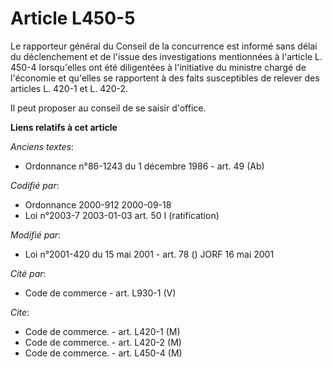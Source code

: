 # Article L450-5

Le rapporteur général du Conseil de la concurrence est informé sans délai du déclenchement et de l'issue des investigations
mentionnées à l'article L. 450-4 lorsqu'elles ont été diligentées à l'initiative du ministre chargé de l'économie et qu'elles
se rapportent à des faits susceptibles de relever des articles L. 420-1 et L. 420-2.

Il peut proposer au conseil de se saisir d'office.

**Liens relatifs à cet article**

_Anciens textes_:

  - Ordonnance n°86-1243 du 1 décembre 1986 - art. 49 (Ab)

_Codifié par_:

  - Ordonnance 2000-912 2000-09-18
  - Loi n°2003-7 2003-01-03 art. 50 I (ratification)

_Modifié par_:

  - Loi n°2001-420 du 15 mai 2001 - art. 78 () JORF 16 mai 2001

_Cité par_:

  - Code de commerce - art. L930-1 (V)

_Cite_:

  - Code de commerce. - art. L420-1 (M)
  - Code de commerce. - art. L420-2 (M)
  - Code de commerce. - art. L450-4 (M)

